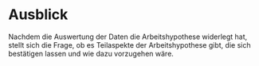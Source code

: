# Ausblick 

Nachdem die Auswertung der Daten die Arbeitshypothese widerlegt hat,
stellt sich die Frage, ob es Teilaspekte der Arbeitshypothese gibt, die
sich bestätigen lassen und wie dazu vorzugehen wäre.
